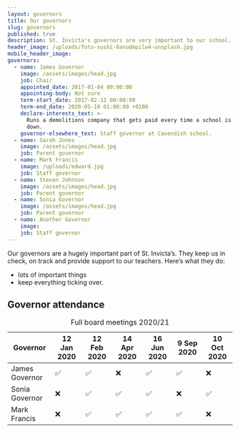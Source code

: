 ```yaml
---
layout: governors
title: Our governors
slug: governors
published: true
description: St. Invicta's governors are very important to our school. They do some things.
header_image: /uploads/foto-sushi-6anudmpilw4-unsplash.jpg
mobile_header_image:
governors:
  - name: James Governor
    image: /assets/images/head.jpg
    job: Chair
    appointed_date: 2017-01-04 00:00:00
    appointing-body: Not sure
    term-start_date: 2017-02-12 00:00:00
    term-end_date: 2020-05-10 01:00:00 +0100
    declare-interests_text: >-
      Runs a demolitions company that gets paid every time a school is knocked
      down.
    governor-elsewhere_text: Staff governor at Cavendish school.
  - name: Sarah Jones
    image: /assets/images/head.jpg
    job: Parent governor
  - name: Mark Francis
    image: /uploads/edward.jpg
    job: Staff governor
  - name: Steven Johnson
    image: /assets/images/head.jpg
    job: Parent governor
  - name: Sonia Governor
    image: /assets/images/head.jpg
    job: Parent governor
  - name: Another Governor
    image:
    job: Staff governor
---
```


Our governors are a hugely important part of St. Invicta’s. They keep us in check, on track and provide support to our teachers. Here’s what they do:

* lots of important things
* keep everything ticking over.

## Governor attendance

<div class="table-responsive"><table class="table table-bordered table-hover"><caption>Full board meetings 2020/21</caption><thead><tr><th>Governor</th><th>12 Jan 2020</th><th>12 Feb 2020</th><th>14 Apr 2020</th><th>16 Jun 2020</th><th>9 Sep 2020</th><th>10 Oct 2020</th></tr></thead><tbody><tr><td>James Governor</td><td class="text-center">✅</td><td class="text-center">✅</td><td class="text-center">❌</td><td class="text-center">✅</td><td class="text-center">✅</td><td class="text-center">❌</td></tr><tr><td>Sonia Governor</td><td class="text-center">❌</td><td class="text-center">✅</td><td class="text-center">✅</td><td class="text-center">✅</td><td class="text-center">❌</td><td class="text-center">✅</td></tr><tr><td>Mark Francis</td><td class="text-center">❌</td><td class="text-center">✅</td><td class="text-center">✅</td><td class="text-center">✅</td><td class="text-center">✅</td><td class="text-center">❌</td></tr></tbody></table></div>
